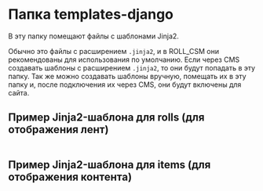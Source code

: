 # Папка templates-django

В эту папку помещают файлы с шаблонами Jinja2.

Обычно это файлы с расширением `.jinja2`, и в ROLL_CSM они рекомендованы для использования по умолчанию. Если через CMS создавать шаблоны с расширением `.jinja2`, то они будут попадать в эту папку. Так же можно создавать шаблоны вручную, помещать их в эту папку и, после подключения их через CMS, они будут включены для сайта.

## Пример Jinja2-шаблона для rolls (для отображения лент)
```html 

```

## Пример Jinja2-шаблона для items (для отображения контента)
```html 

```